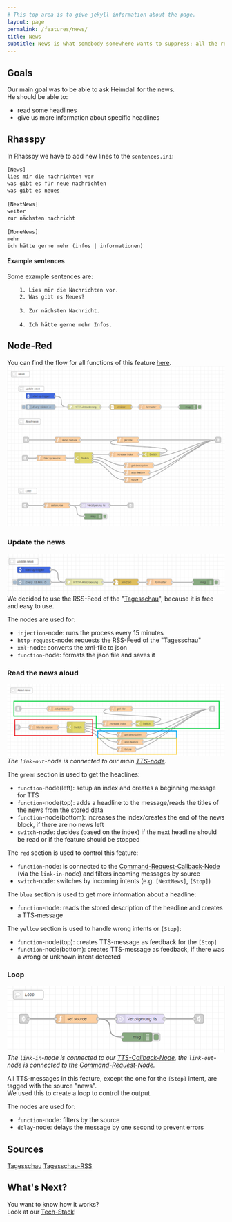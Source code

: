 ```yaml
---
# This top area is to give jekyll information about the page.
layout: page
permalink: /features/news/
title: News
subtitle: News is what somebody somewhere wants to suppress; all the rest is advertising.
---
```


## Goals
Our main goal was to be able to ask Heimdall for the news.  
He should be able to:
- read some headlines
- give us more information about specific headlines

## Rhasspy
In Rhasspy we have to add new lines to the `sentences.ini`:

```textmate
[News]
lies mir die nachrichten vor
was gibt es für neue nachrichten
was gibt es neues

[NextNews]
weiter
zur nächsten nachricht

[MoreNews]
mehr
ich hätte gerne mehr (infos | informationen)
```

#### Example sentences
Some example sentences are:
```textmate
    1. Lies mir die Nachrichten vor.
    2. Was gibt es Neues?
    
    3. Zur nächsten Nachricht.
    
    4. Ich hätte gerne mehr Infos.
```

## Node-Red

You can find the flow for all functions of this feature [here](https://github.com/th-koeln-intia/ip-sprachassistent-team2/blob/master/node-red/news.json).  
![news](./../../../assets/Node-Red/Epics/News/news.png)  

### Update the news
 
![updateNews](./../../../assets/Node-Red/Epics/News/updateNews.png)  
We decided to use the RSS-Feed of the "[Tagesschau](https://www.tagesschau.de/xml/rss2_https/)", because it is free and easy to use.  
  
The nodes are used for:  
- `injection`-node: runs the process every 15 minutes 
- `http-request`-node: requests the RSS-Feed of the "Tagesschau"
- `xml`-node: converts the xml-file to json
- `function`-node: formats the json file and saves it 

### Read the news aloud
![readNews](./../../../assets/Node-Red/Epics/News/readNews.png)  
*The `link-out`-node is connected to our main [TTS-node](./../../tech-stack/hermesmqtt.md#tts).*

The `green` section is used to get the headlines:
- `function`-node(left): setup an index and creates a beginning message for TTS
- `function`-node(top): adds a headline to the message/reads the titles of the news from the stored data
- `function`-node(bottom): increases the index/creates the end of the news block, if there are no news left
- `switch`-node: decides (based on the index) if the next headline should be read or if the feature should be stopped  
  
The `red` section is used to control this feature:
- `function`-node: is connected to the [Command-Request-Callback-Node](./../../tech-stack/hermesmqtt.md#command-request) (via the `link-in`-node) and filters incoming messages by source
- `switch`-node: switches by incoming intents (e.g. `[NextNews]`, `[Stop]`)  
  
The `blue` section is used to get more information about a headline:
- `function`-node: reads the stored description of the headline and creates a TTS-message

The `yellow` section is used to handle wrong intents or `[Stop]`:
- `function`-node(top): creates TTS-message as feedback for the `[Stop]`
- `function`-node(bottom): creates TTS-message as feedback, if there was a wrong or unknown intent detected

### Loop

![loop](./../../../assets/Node-Red/Epics/News/loop.png)  
*The `link-in`-node is connected to our [TTS-Callback-Node](./../../tech-stack/hermesmqtt.md#tts), the `link-out`-node is connected to the [Command-Request-Node](./../../tech-stack/hermesmqtt.md#command-request).*  
  
All TTS-messages in this feature, except the one for the `[Stop]` intent, are tagged with the source "news".  
We used this to create a loop to control the output.

The nodes are used for:
- `function`-node: filters by the source
- `delay`-node: delays the message by one second to prevent errors

## Sources
[Tagesschau](https://www.tagesschau.de/)
[Tagesschau-RSS](https://www.tagesschau.de/xml/rss2_https/)

## What's Next?

You want to know how it works?  
Look at our [Tech-Stack](./../../tech-stack/index.md)!